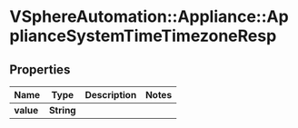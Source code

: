 # VSphereAutomation::Appliance::ApplianceSystemTimeTimezoneResp

## Properties
Name | Type | Description | Notes
------------ | ------------- | ------------- | -------------
**value** | **String** |  | 


